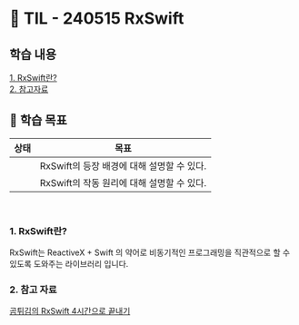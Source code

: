 # 📝 TIL - 240515 RxSwift
## 학습 내용
[1. RxSwift란?](#1-RxSwift란?)</br>
[2. 참고자료](#2-참고자료)</br>

## 🎯 학습 목표
|상태|목표|
|---|---|
||RxSwift의 등장 배경에 대해 설명할 수 있다.|
||RxSwift의 작동 원리에 대해 설명할 수 있다.|

</br>

### 1. RxSwift란?
RxSwift는 ReactiveX + Swift 의 약어로 비동기적인 프로그래밍을 직관적으로 할 수 있도록 도와주는 라이브러리 입니다.</br>

### 2. 참고 자료
[곰튀김의 RxSwift 4시간으로 끝내기](https://www.youtube.com/watch?v=iHKBNYMWd5I&list=PL03rJBlpwTaBrhux_C8RmtWDI_kZSLvdQ)</br>
